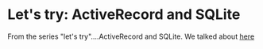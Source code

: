 Let's try: ActiveRecord and SQLite
=======================

From the series "let's try"....ActiveRecord and SQLite. We talked about [here](http://ignazioc.github.io/2014/05/20/ActiveRecords.html)
